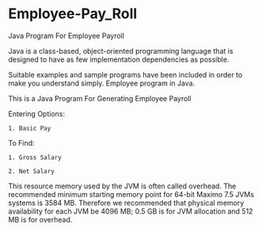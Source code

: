 # Employee-Pay_Roll
Java Program For Employee Payroll

Java is a class-based, object-oriented programming language that is designed to have as few implementation dependencies as possible.

Suitable examples and sample programs have been included in order to make you understand simply. Employee program in Java.

This is a Java Program For Generating Employee Payroll

Entering Options:

    1. Basic Pay
  
To Find:
  
    1. Gross Salary
    
    2. Net Salary

This resource memory used by the JVM is often called overhead. The recommended minimum starting memory point for 64-bit Maximo 7.5 JVMs systems is 3584 MB. Therefore we recommended that physical memory availability for each JVM be 4096 MB; 0.5 GB is for JVM allocation and 512 MB is for overhead.
